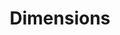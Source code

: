 ---
bigquery: https://console.cloud.google.com/bigquery?p=covid-19-dimensions-ai&page=table&d=data&t=publications
contributors: Digital Science, https://www.digital-science.com/
cost: Free for personal, non-commercial use.
description: Dimensions contains more than 100 million publications, ranging from
  articles published in scholarly journals, books and book chapters, to preprints
  and conference proceedings. All publications are contextualized with linked data
  sets, funding, publications, patents, clinical trials, and policy documents. You
  can also view associated categories, funders, institutions, and researcher profiles.
documentation: https://docs.dimensions.ai/bigquery/index.html
last_edit: 04/05/2022, 14:07:47
location: https://www.dimensions.ai/products/free/
maintained_by: Digital Science, https://www.digital-science.com/
schema_fields:
- associated_publication_doi
- granted_year
- publisher
- funding_aud
- license
- category_hrcs_hc
- gender
- issue
- family_count
- address
- type
- date_normal
- research_orgs
- name
- assignee_orgs
- relationships
- date
- description
- original_assignee
- funder_org
- repository_url
- funding_details
- date_inserted
- filing_year
- embargo_date
- resulting_publication_ids
- category_rcdc
- category_hrcs_rac
- funding_currency
- funding_usd
- category_icrp_ct
- date_imported_gbq
- legal_events
- research_org_city_names
- metrics
- concepts
- current_assignee_orgs
- categories
- associated_publication_arxiv_id
- expiration_year
- registry
- publication_ids
- current_assignee
- phase
- proceedings_title
- parent_id
- priority_year
- original_title
- mesh_headings
- original_assignee_countries
- publication_year
- repository_name
- publication_date
- priority_date
- grant_number
- funding_nzd
- research_org_state_codes
- arxiv_id
- funder_countries
- funding_jpy
- mesh_terms
- associated_grant_ids
- jurisdiction
- researcher_ids
- links
- citations_count
- research_org_countries
- altmetrics
- end_date
- funding_chf
- reference_ids
- status
- supporting_grant_ids
- funding_amount
- active_years
- date_print
- conditions
- funder_org_countries
- brief_title
- book_title
- clinical_trial_ids
- pmid
- book_series_title
- journal
- doi
- filing_status
- open_access_categories_v2
- labels
- category_bra
- eisbn
- types
- subtitles
- interventions
- organisation_details
- volume
- end_year
- ipcr
- journal_lists
- repository_id
- research_org_state_names
- application_number
- inventor_names
- cpc
- family_id
- funding_eur
- title
- isbn
- category_for
- funding_cny
- original_assignee_orgs
- citation_string
- kind
- category_uoa
- date_online
- aliases
- source_id
- investigators
- start_year
- granted_date
- created_date
- language
- foa_number
- established
- acronym
- current_assignee_countries
- id
- cited_by_ids
- family_members_ids
- funder_org_acronyms
- patent_ids
- research_org_country_names
- pmcid
- email_address
- date_modified
- legal_status
- resulting_publication_doi
- funding_cad
- filing_date
- funding_gbp
- research_org_cities
- funder_org_state_codes
- original_abstract
- expiration_date
- editors
- category_hra
- conference
- funder_orgs
- open_access_categories
- acronyms
- acknowledgements
- category_sdg
- linkout
- year
- external_ids
- funder_org_cities
- authors
- assignee_countries
- pages
- citations
- associated_publication_id
- abstract
- start_date
- wikipedia_url
- category_icrp_cso
- associated_publication_pmid
shortname: dimensions
tags:
- scholarly literature
- patents
- funding
- clinical trials
- academic profiles
terms_of_use: 'Use of both the Dimensions COVID-19 dataset and full Dimensions dataset
  are subject to the Dimensions Terms of use: https://www.dimensions.ai/policies-terms-legal '
title: Dimensions
uuid: dcff88bd-fe6b-4fdb-8159-809bf9d7bc1c
---